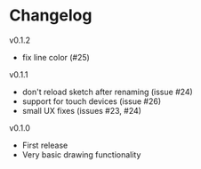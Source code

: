# Changelog

v0.1.2
* fix line color (#25)

v0.1.1
* don't reload sketch after renaming (issue #24)
* support for touch devices (issue #26)
* small UX fixes (issues #23, #24)

v0.1.0
* First release
* Very basic drawing functionality
